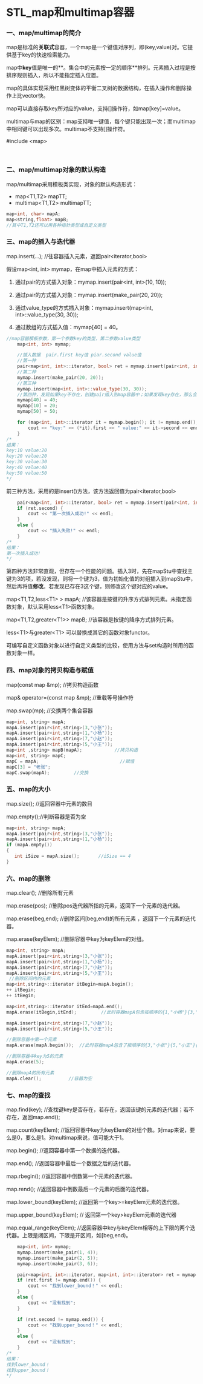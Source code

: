 # STL_map和multimap容器

### 一、map/multimap的简介

map是标准的**关联式**容器，一个map是一个键值对序列，即(key,value)对。它提供基于key的快速检索能力。

map中**key**值是唯一的**。集合中的元素按一定的顺序**排列。元素插入过程是按排序规则插入，所以不能指定插入位置。

map的具体实现采用红黑树变体的平衡二叉树的数据结构，在插入操作和删除操作上比vector快。

map可以直接存取key所对应的value，支持[]操作符，如map[key]=value。

multimap与map的区别：map支持唯一键值，每个键只能出现一次；而multimap中相同键可以出现多次。multimap不支持[]操作符。

#include \<map> 

​                           

### 二、map/multimap对象的默认构造

map/multimap采用模板类实现，对象的默认构造形式：

- map<T1,T2> mapTT; 
- multimap<T1,T2> multimapTT; 

```cpp
map<int, char> mapA;
map<string,float> mapB;
//其中T1,T2还可以用各种指针类型或自定义类型
```



### 三、map的插入与迭代器

map.insert(...);  //往容器插入元素，返回pair<iterator,bool>

假设map<int, int> mymap，在map中插入元素的方式：

1. 通过pair的方式插入对象：mymap.insert(pair<int, int>(10, 10));

2. 通过pair的方式插入对象：mymap.insert(make_pair(20, 20));

3. 通过value_type的方式插入对象：mymap.insert(map<int, int>::value_type(30, 30));

4. 通过数组的方式插入值：mymap[40] = 40。

```cpp
//map容器模板参数，第一个参数key的类型，第二参数value类型
	map<int, int> mymap;

	//插入数据  pair.first key值 piar.second value值
	//第一种
	pair<map<int, int>::iterator, bool> ret = mymap.insert(pair<int, int>(10, 10));
	//第二种
	mymap.insert(make_pair(20, 20));
	//第三种
	mymap.insert(map<int, int>::value_type(30, 30));
	//第四种，发现如果key不存在，创建pair插入到map容器中；如果发现key存在，那么会修改key对应的value。
	mymap[40] = 40;
	mymap[10] = 20;
	mymap[50] = 50;

	for (map<int, int>::iterator it = mymap.begin(); it != mymap.end(); it++) {
		cout << "key:" << (*it).first << " value:" << it->second << endl;
	}
/*
结果：
key:10 value:20
key:20 value:20
key:30 value:30
key:40 value:40
key:50 value:50
*/
```

前三种方法，采用的是insert()方法，该方法返回值为pair<iterator,bool>

```cpp
	pair<map<int, int>::iterator, bool> ret = mymap.insert(pair<int, int>(10, 10));
	if (ret.second) {
		cout << "第一次插入成功!" << endl;
	}
	else {
		cout << "插入失败!" << endl;
	}
/*
结果：
第一次插入成功!
*/
```

第四种方法非常直观，但存在一个性能的问题。插入3时，先在mapStu中查找主键为3的项，若没发现，则将一个键为3，值为初始化值的对组插入到mapStu中，然后再将值**修改**。若发现已存在3这个键，则修改这个键对应的value。  

map<T1,T2,less\<T1> > mapA; //该容器是按键的升序方式排列元素。未指定函数对象，默认采用less\<T1>函数对象。

map<T1,T2,greater\<T1>> mapB;  //该容器是按键的降序方式排列元素。

less\<T1>与greater\<T1> 可以替换成其它的函数对象functor。

可编写自定义函数对象以进行自定义类型的比较，使用方法与set构造时所用的函数对象一样。

 

### 四、map对象的拷贝构造与赋值

map(const map &mp);         //拷贝构造函数

map& operator=(const map &mp);    //重载等号操作符

map.swap(mp);                //交换两个集合容器       

```cpp
map<int, string> mapA;
mapA.insert(pair<int,string>(3,"小张"));
mapA.insert(pair<int,string>(1,"小杨"));    
mapA.insert(pair<int,string>(7,"小赵"));    
mapA.insert(pair<int,string>(5,"小王"));    
map<int ,string> mapB(mapA);            //拷贝构造
map<int, string> mapC;
mapC = mapA;                              //赋值
mapC[3] = "老张";
mapC.swap(mapA);         //交换
```



### 五、map的大小

map.size(); //返回容器中元素的数目

map.empty();//判断容器是否为空         

```cpp
map<int, string> mapA;
mapA.insert(pair<int,string>(3,"小张"));    
mapA.insert(pair<int,string>(1,"小杨"));    
if (mapA.empty())
{
   int iSize = mapA.size();       //iSize == 4
}
```



### 六、map的删除

map.clear();        //删除所有元素

map.erase(pos); //删除pos迭代器所指的元素，返回下一个元素的迭代器。

map.erase(beg,end);   //删除区间[beg,end)的所有元素 ，返回下一个元素的迭代器。

map.erase(keyElem);   //删除容器中key为keyElem的对组。

```cpp
map<int, string> mapA;
mapA.insert(pair<int,string>(3,"小张"));   
mapA.insert(pair<int,string>(1,"小杨"));   
mapA.insert(pair<int,string>(7,"小赵"));   
mapA.insert(pair<int,string>(5,"小王"));    
 //删除区间内的元素
map<int,string>::iterator itBegin=mapA.begin();
++ itBegin;
++ itBegin;

map<int,string>::iterator itEnd=mapA.end();
mapA.erase(itBegin,itEnd);         //此时容器mapA包含按顺序的{1,"小杨"}{3,"小张"}两个元素。

mapA.insert(pair<int,string>(7,"小赵"));    
mapA.insert(pair<int,string>(5,"小王"));    

//删除容器中第一个元素
mapA.erase(mapA.begin());  //此时容器mapA包含了按顺序的{3,"小张"}{5,"小王"}{7,"小赵"}三个元素

//删除容器中key为5的元素
mapA.erase(5);  

//删除mapA的所有元素
mapA.clear();          //容器为空
```



### 七、map的查找

map.find(key);  //查找键key是否存在，若存在，返回该键的元素的迭代器；若不存在，返回map.end();

map.count(keyElem);  //返回容器中key为keyElem的对组个数。对map来说，要么是0，要么是1。对multimap来说，值可能大于1。

map.begin(); //返回容器中第一个数据的迭代器。

map.end(); //返回容器中最后一个数据之后的迭代器。

map.rbegin(); //返回容器中倒数第一个元素的迭代器。

map.rend();  //返回容器中倒数最后一个元素的后面的迭代器。

map.lower_bound(keyElem); //返回第一个key>=keyElem元素的迭代器。

map.upper_bound(keyElem);   // 返回第一个key>keyElem元素的迭代器      

map.equal_range(keyElem);       //返回容器中key与keyElem相等的上下限的两个迭代器。上限是闭区间，下限是开区间，如[beg,end)。

```cpp
	map<int, int> mymap;
	mymap.insert(make_pair(1, 4));
	mymap.insert(make_pair(2, 5));
	mymap.insert(make_pair(3, 6));

	pair<map<int, int>::iterator, map<int, int>::iterator> ret = mymap.equal_range(2);
	if (ret.first != mymap.end()) {
		cout << "找到lower_bound！" << endl;
	}
	else {
		cout << "没有找到";
	}

	if (ret.second != mymap.end()) {
		cout << "找到upper_bound！" << endl;
	}
	else {
		cout << "没有找到";
	}
/*
结果：
找到lower_bound！
找到upper_bound！
*/
```

